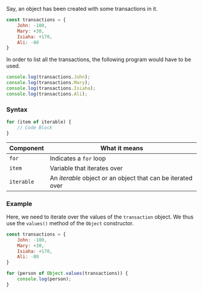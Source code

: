 Say, an object has been created with some transactions in it.

```js
const transactions = {
	John: -100,
	Mary: +30,
	Isiaha: +170,
	Ali: -80
}
```

In order to list all the transactions, the following program would have to be used.
```js
console.log(transactions.John);
console.log(transactions.Mary);
console.log(transactions.Isiaha);
console.log(transactions.Ali);
```

### Syntax
```js
for (item of iterable) {
	// Code Block
}
```

| Component | What it means |
|--|--|
| `for` | Indicates a `for` loop |
| `item` | Variable that iterates over |
| `iterable` | An *iterable* object or an object that can be iterated over |

### Example
Here, we need to iterate over the values of the `transaction` object. We thus use the `values()` method of the `Object` constructor.
```js
const transactions = {
	John: -100,
	Mary: +30,
	Isiaha: +170,
	Ali: -80
}

for (person of Object.values(transactions)) {
	console.log(person);
}
```


